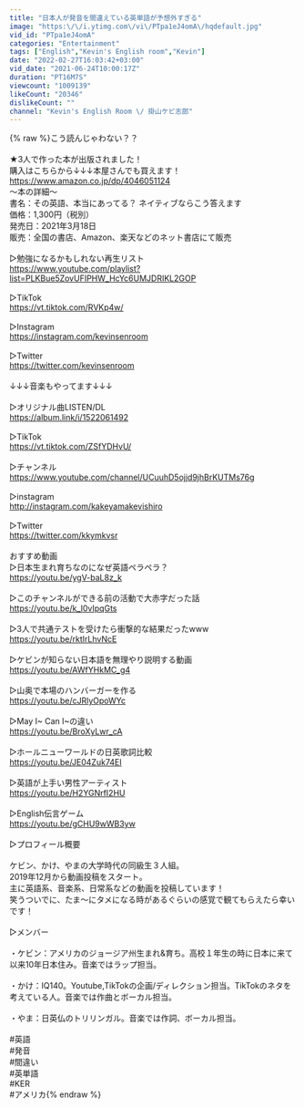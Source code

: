 ```yaml
---
title: "日本人が発音を間違えている英単語が予想外すぎる"
image: "https:\/\/i.ytimg.com\/vi\/PTpa1eJ4omA\/hqdefault.jpg"
vid_id: "PTpa1eJ4omA"
categories: "Entertainment"
tags: ["English","Kevin's English room","Kevin"]
date: "2022-02-27T16:03:42+03:00"
vid_date: "2021-06-24T10:00:17Z"
duration: "PT16M7S"
viewcount: "1009139"
likeCount: "20346"
dislikeCount: ""
channel: "Kevin's English Room \/ 掛山ケビ志郎"
---
```

{% raw %}こう読んじゃわない？？<br /><br />★3人で作った本が出版されました！<br />購入はこちらから↓↓↓本屋さんでも買えます！<br /><a rel="nofollow" target="blank" href="https://www.amazon.co.jp/dp/4046051124">https://www.amazon.co.jp/dp/4046051124</a><br />〜本の詳細〜<br />書名：その英語、本当にあってる？ ネイティブならこう答えます<br />価格：1,300円（税別）<br />発売日：2021年3月18日<br />販売：全国の書店、Amazon、楽天などのネット書店にて販売<br /><br />▷勉強になるかもしれない再生リスト<br /><a rel="nofollow" target="blank" href="https://www.youtube.com/playlist?list=PLKBue5ZovUFIPHW_HcYc6UMJDRIKL2GOP">https://www.youtube.com/playlist?list=PLKBue5ZovUFIPHW_HcYc6UMJDRIKL2GOP</a><br /><br />▷TikTok<br /><a rel="nofollow" target="blank" href="https://vt.tiktok.com/RVKp4w/">https://vt.tiktok.com/RVKp4w/</a><br /><br />▷Instagram<br /><a rel="nofollow" target="blank" href="https://instagram.com/kevinsenroom">https://instagram.com/kevinsenroom</a><br /><br />▷Twitter<br /><a rel="nofollow" target="blank" href="https://twitter.com/kevinsenroom">https://twitter.com/kevinsenroom</a><br /><br />↓↓↓音楽もやってます↓↓↓<br /><br />▷オリジナル曲LISTEN/DL<br /><a rel="nofollow" target="blank" href="https://album.link/i/1522061492">https://album.link/i/1522061492</a><br /><br />▷TikTok<br /><a rel="nofollow" target="blank" href="https://vt.tiktok.com/ZSfYDHvU/">https://vt.tiktok.com/ZSfYDHvU/</a><br /><br />▷チャンネル<br /><a rel="nofollow" target="blank" href="https://www.youtube.com/channel/UCuuhD5ojjd9jhBrKUTMs76g">https://www.youtube.com/channel/UCuuhD5ojjd9jhBrKUTMs76g</a><br /><br />▷instagram<br /><a rel="nofollow" target="blank" href="http://instagram.com/kakeyamakevishiro">http://instagram.com/kakeyamakevishiro</a><br /><br />▷Twitter<br /><a rel="nofollow" target="blank" href="https://twitter.com/kkymkvsr">https://twitter.com/kkymkvsr</a><br /><br />おすすめ動画<br />▷日本生まれ育ちなのになぜ英語ペラペラ？<br /><a rel="nofollow" target="blank" href="https://youtu.be/ygV-baL8z_k">https://youtu.be/ygV-baL8z_k</a><br /><br />▷このチャンネルができる前の活動で大赤字だった話<br /><a rel="nofollow" target="blank" href="https://youtu.be/k_I0vIpqGts">https://youtu.be/k_I0vIpqGts</a><br /><br />▷3人で共通テストを受けたら衝撃的な結果だったwww<br /><a rel="nofollow" target="blank" href="https://youtu.be/rktIrLhvNcE">https://youtu.be/rktIrLhvNcE</a><br /><br />▷ケビンが知らない日本語を無理やり説明する動画<br /><a rel="nofollow" target="blank" href="https://youtu.be/AWfYHkMC_g4">https://youtu.be/AWfYHkMC_g4</a><br /><br />▷山奥で本場のハンバーガーを作る<br /><a rel="nofollow" target="blank" href="https://youtu.be/cJRlyOpoWYc">https://youtu.be/cJRlyOpoWYc</a><br /><br />▷May I~ Can I~の違い<br /><a rel="nofollow" target="blank" href="https://youtu.be/BroXyLwr_cA">https://youtu.be/BroXyLwr_cA</a><br /><br />▷ホールニューワールドの日英歌詞比較<br /><a rel="nofollow" target="blank" href="https://youtu.be/JE04Zuk74EI">https://youtu.be/JE04Zuk74EI</a><br /><br />▷英語が上手い男性アーティスト<br /><a rel="nofollow" target="blank" href="https://youtu.be/H2YGNrfI2HU">https://youtu.be/H2YGNrfI2HU</a><br /><br />▷English伝言ゲーム<br /><a rel="nofollow" target="blank" href="https://youtu.be/gCHU9wWB3yw">https://youtu.be/gCHU9wWB3yw</a><br /><br />▷プロフィール概要<br /><br />ケビン、かけ、やまの大学時代の同級生３人組。<br />2019年12月から動画投稿をスタート。<br />主に英語系、音楽系、日常系などの動画を投稿しています！<br />笑うついでに、たま〜にタメになる時があるぐらいの感覚で観てもらえたら幸いです！<br /><br />▷メンバー<br /><br />・ケビン：アメリカのジョージア州生まれ&amp;育ち。高校１年生の時に日本に来て以来10年日本住み。音楽ではラップ担当。<br /><br />・かけ：IQ140。Youtube,TikTokの企画/ディレクション担当。TikTokのネタを考えている人。音楽では作曲とボーカル担当。<br /><br />・やま：日英仏のトリリンガル。音楽では作詞、ボーカル担当。<br /><br />#英語<br />#発音<br />#間違い<br />#英単語<br />#KER<br />#アメリカ{% endraw %}
